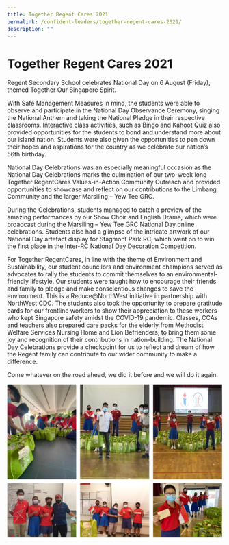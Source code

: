 ```yaml
---
title: Together Regent Cares 2021
permalink: /confident-leaders/together-regent-cares-2021/
description: ""
---
```


Together Regent Cares 2021
==========================

Regent Secondary School celebrates National Day on 6 August (Friday), themed Together Our Singapore Spirit.

With Safe Management Measures in mind, the students were able to observe and participate in the National Day Observance Ceremony, singing the National Anthem and taking the National Pledge in their respective classrooms. Interactive class activities, such as Bingo and Kahoot Quiz also provided opportunities for the students to bond and understand more about our island nation. Students were also given the opportunities to pen down their hopes and aspirations for the country as we celebrate our nation’s 56th birthday.

National Day Celebrations was an especially meaningful occasion as the National Day Celebrations marks the culmination of our two-week long Together RegentCares Values-in-Action Community Outreach and provided opportunities to showcase and reflect on our contributions to the Limbang Community and the larger Marsiling – Yew Tee GRC.

During the Celebrations, students managed to catch a preview of the amazing performances by our Show Choir and English Drama, which were broadcast during the Marsiling – Yew Tee GRC National Day online celebrations. Students also had a glimpse of the intricate artwork of our National Day artefact display for Stagmont Park RC, which went on to win the first place in the Inter-RC National Day Decoration Competition.

For Together RegentCares, in line with the theme of Environment and Sustainability, our student councilors and environment champions served as advocates to rally the students to commit themselves to an environmental-friendly lifestyle. Our students were taught how to encourage their friends and family to pledge and make conscientious changes to save the environment. This is a Reduce@NorthWest initiative in partnership with NorthWest CDC. The students also took the opportunity to prepare gratitude cards for our frontline workers to show their appreciation to these workers who kept Singapore safety amidst the COVID-19 pandemic. Classes, CCAs and teachers also prepared care packs for the elderly from Methodist Welfare Services Nursing Home and Lion Befrienders, to bring them some joy and recognition of their contributions in nation-building. The National Day Celebrations provide a checkpoint for us to reflect and dream of how the Regent family can contribute to our wider community to make a difference.

Come whatever on the road ahead, we did it before and we will do it again.

![](/images/Regent%20Cares.jpg)
